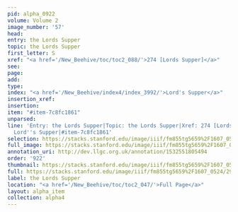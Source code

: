 ```yaml
---
pid: alpha_0922
volume: Volume 2
image_number: '57'
head: 
entry: the Lords Supper
topic: the Lords Supper
first_letter: S
xref: "<a href='/New_Beehive/toc/toc2_088/'>274 [Lords Supper]</a>"
see: 
page: 
add: 
type: 
index: "<a href='/New_Beehive/index4/index_3992/'>Lord's Supper</a>"
insertion_xref: 
insertion: 
item: "#item-7c8fc1861"
unparsed: 
line: 'Entry: the Lords Supper|Topic: the Lords Supper|Xref: 274 [Lords Supper]|Index:
  Lord''s Supper|#item-7c8fc1861'
selection: https://stacks.stanford.edu/image/iiif/fm855tg5659%2F1607_0524/297,239,3097,590/full/0/default.jpg
full_image: https://stacks.stanford.edu/image/iiif/fm855tg5659%2F1607_0524/full/full/0/default.jpg
annotation_uri: http://dev.llgc.org.uk/annotation/1532551805494
order: '922'
thumbnail: https://stacks.stanford.edu/image/iiif/fm855tg5659%2F1607_0524/297,239,600,180/250,/0/default.jpg
full: https://stacks.stanford.edu/image/iiif/fm855tg5659%2F1607_0524/297,239,3097,590/full/0/default.jpg
label: the Lords Supper
location: "<a href='/New_Beehive/toc/toc2_047/'>Full Page</a>"
layout: alpha_item
collection: alpha4
---
```

